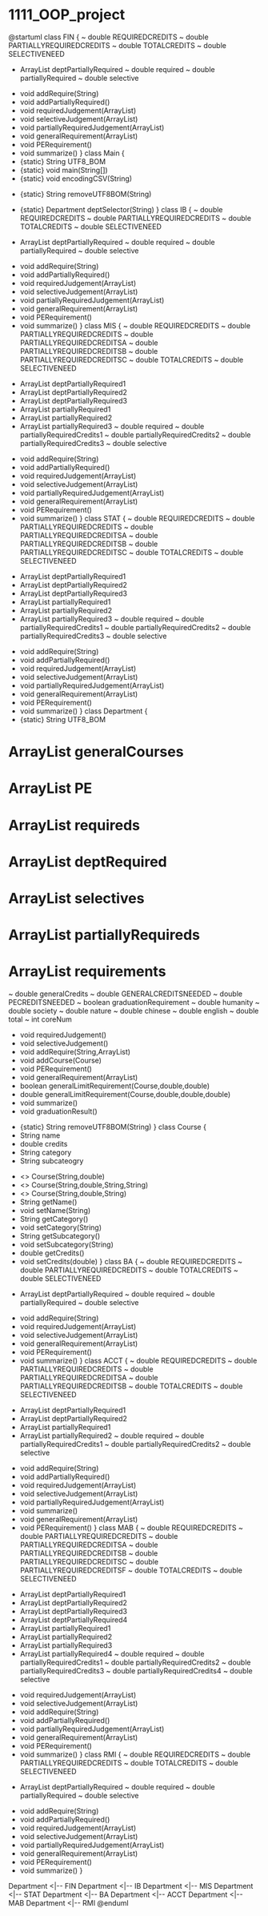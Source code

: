 # 1111_OOP_project
@startuml
class FIN {
~ double REQUIREDCREDITS
~ double PARTIALLYREQUIREDCREDITS
~ double TOTALCREDITS
~ double SELECTIVENEED
- ArrayList<Course> deptPartiallyRequired
~ double required
~ double partiallyRequired
~ double selective
+ void addRequire(String)
+ void addPartiallyRequired()
+ void requiredJudgement(ArrayList<Course>)
+ void selectiveJudgement(ArrayList<Course>)
+ void partiallyRequiredJudgement(ArrayList<Course>)
+ void generalRequirement(ArrayList<Course>)
+ void PERequirement()
+ void summarize()
}
class Main {
+ {static} String UTF8_BOM
+ {static} void main(String[])
+ {static} void encodingCSV(String)
- {static} String removeUTF8BOM(String)
+ {static} Department deptSelector(String)
}
class IB {
~ double REQUIREDCREDITS
~ double PARTIALLYREQUIREDCREDITS
~ double TOTALCREDITS
~ double SELECTIVENEED
- ArrayList<Course> deptPartiallyRequired
~ double required
~ double partiallyRequired
~ double selective
+ void addRequire(String)
+ void addPartiallyRequired()
+ void requiredJudgement(ArrayList<Course>)
+ void selectiveJudgement(ArrayList<Course>)
+ void partiallyRequiredJudgement(ArrayList<Course>)
+ void generalRequirement(ArrayList<Course>)
+ void PERequirement()
+ void summarize()
}
class MIS {
~ double REQUIREDCREDITS
~ double PARTIALLYREQUIREDCREDITS
~ double PARTIALLYREQUIREDCREDITSA
~ double PARTIALLYREQUIREDCREDITSB
~ double PARTIALLYREQUIREDCREDITSC
~ double TOTALCREDITS
~ double SELECTIVENEED
- ArrayList<Course> deptPartiallyRequired1
- ArrayList<Course> deptPartiallyRequired2
- ArrayList<Course> deptPartiallyRequired3
- ArrayList<Course> partiallyRequired1
- ArrayList<Course> partiallyRequired2
- ArrayList<Course> partiallyRequired3
~ double required
~ double partiallyRequiredCredits1
~ double partiallyRequiredCredits2
~ double partiallyRequiredCredits3
~ double selective
+ void addRequire(String)
+ void addPartiallyRequired()
+ void requiredJudgement(ArrayList<Course>)
+ void selectiveJudgement(ArrayList<Course>)
+ void partiallyRequiredJudgement(ArrayList<Course>)
+ void generalRequirement(ArrayList<Course>)
+ void PERequirement()
+ void summarize()
}
class STAT {
~ double REQUIREDCREDITS
~ double PARTIALLYREQUIREDCREDITS
~ double PARTIALLYREQUIREDCREDITSA
~ double PARTIALLYREQUIREDCREDITSB
~ double PARTIALLYREQUIREDCREDITSC
~ double TOTALCREDITS
~ double SELECTIVENEED
- ArrayList<Course> deptPartiallyRequired1
- ArrayList<Course> deptPartiallyRequired2
- ArrayList<Course> deptPartiallyRequired3
- ArrayList<Course> partiallyRequired1
- ArrayList<Course> partiallyRequired2
- ArrayList<Course> partiallyRequired3
~ double required
~ double partiallyRequiredCredits1
~ double partiallyRequiredCredits2
~ double partiallyRequiredCredits3
~ double selective
+ void addRequire(String)
+ void addPartiallyRequired()
+ void requiredJudgement(ArrayList<Course>)
+ void selectiveJudgement(ArrayList<Course>)
+ void partiallyRequiredJudgement(ArrayList<Course>)
+ void generalRequirement(ArrayList<Course>)
+ void PERequirement()
+ void summarize()
}
class Department {
+ {static} String UTF8_BOM
# ArrayList<Course> generalCourses
# ArrayList<Course> PE
# ArrayList<Course> requireds
# ArrayList<Course> deptRequired
# ArrayList<Course> selectives
# ArrayList<Course> partiallyRequireds
# ArrayList<Boolean> requirements
~ double generalCredits
~ double GENERALCREDITSNEEDED
~ double PECREDITSNEEDED
~ boolean graduationRequirement
~ double humanity
~ double society
~ double nature
~ double chinese
~ double english
~ double total
~ int coreNum
+ void requiredJudgement()
+ void selectiveJudgement()
+ void addRequire(String,ArrayList<Course>)
+ void addCourse(Course)
+ void PERequirement()
+ void generalRequirement(ArrayList<Course>)
+ boolean generalLimitRequirement(Course,double,double)
+ double generalLimitRequirement(Course,double,double,double)
+ void summarize()
+ void graduationResult()
- {static} String removeUTF8BOM(String)
}
class Course {
- String name
- double credits
- String category
- String subcateogry
+ <<Create>> Course(String,double)
+ <<Create>> Course(String,double,String,String)
+ <<Create>> Course(String,double,String)
+ String getName()
+ void setName(String)
+ String getCategory()
+ void setCategory(String)
+ String getSubcategory()
+ void setSubcategory(String)
+ double getCredits()
+ void setCredits(double)
}
class BA {
~ double REQUIREDCREDITS
~ double PARTIALLYREQUIREDCREDITS
~ double TOTALCREDITS
~ double SELECTIVENEED
- ArrayList<Course> deptPartiallyRequired
~ double required
~ double partiallyRequired
~ double selective
+ void addRequire(String)
+ void requiredJudgement(ArrayList<Course>)
+ void selectiveJudgement(ArrayList<Course>)
+ void generalRequirement(ArrayList<Course>)
+ void PERequirement()
+ void summarize()
}
class ACCT {
~ double REQUIREDCREDITS
~ double PARTIALLYREQUIREDCREDITS
~ double PARTIALLYREQUIREDCREDITSA
~ double PARTIALLYREQUIREDCREDITSB
~ double TOTALCREDITS
~ double SELECTIVENEED
- ArrayList<Course> deptPartiallyRequired1
- ArrayList<Course> deptPartiallyRequired2
- ArrayList<Course> partiallyRequired1
- ArrayList<Course> partiallyRequired2
~ double required
~ double partiallyRequiredCredits1
~ double partiallyRequiredCredits2
~ double selective
+ void addRequire(String)
+ void addPartiallyRequired()
+ void requiredJudgement(ArrayList<Course>)
+ void selectiveJudgement(ArrayList<Course>)
+ void partiallyRequiredJudgement(ArrayList<Course>)
+ void summarize()
+ void generalRequirement(ArrayList<Course>)
+ void PERequirement()
}
class MAB {
~ double REQUIREDCREDITS
~ double PARTIALLYREQUIREDCREDITS
~ double PARTIALLYREQUIREDCREDITSA
~ double PARTIALLYREQUIREDCREDITSB
~ double PARTIALLYREQUIREDCREDITSC
~ double PARTIALLYREQUIREDCREDITSF
~ double TOTALCREDITS
~ double SELECTIVENEED
- ArrayList<Course> deptPartiallyRequired1
- ArrayList<Course> deptPartiallyRequired2
- ArrayList<Course> deptPartiallyRequired3
- ArrayList<Course> deptPartiallyRequired4
- ArrayList<Course> partiallyRequired1
- ArrayList<Course> partiallyRequired2
- ArrayList<Course> partiallyRequired3
- ArrayList<Course> partiallyRequired4
~ double required
~ double partiallyRequiredCredits1
~ double partiallyRequiredCredits2
~ double partiallyRequiredCredits3
~ double partiallyRequiredCredits4
~ double selective
+ void requiredJudgement(ArrayList<Course>)
+ void selectiveJudgement(ArrayList<Course>)
+ void addRequire(String)
+ void addPartiallyRequired()
+ void partiallyRequiredJudgement(ArrayList<Course>)
+ void generalRequirement(ArrayList<Course>)
+ void PERequirement()
+ void summarize()
}
class RMI {
~ double REQUIREDCREDITS
~ double PARTIALLYREQUIREDCREDITS
~ double TOTALCREDITS
~ double SELECTIVENEED
- ArrayList<Course> deptPartiallyRequired
~ double required
~ double partiallyRequired
~ double selective
+ void addRequire(String)
+ void addPartiallyRequired()
+ void requiredJudgement(ArrayList<Course>)
+ void selectiveJudgement(ArrayList<Course>)
+ void partiallyRequiredJudgement(ArrayList<Course>)
+ void generalRequirement(ArrayList<Course>)
+ void PERequirement()
+ void summarize()
}


Department <|-- FIN
Department <|-- IB
Department <|-- MIS
Department <|-- STAT
Department <|-- BA
Department <|-- ACCT
Department <|-- MAB
Department <|-- RMI
@enduml
